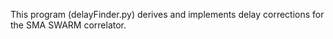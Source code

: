 This program (delayFinder.py) derives and implements delay corrections
for the SMA SWARM correlator.
